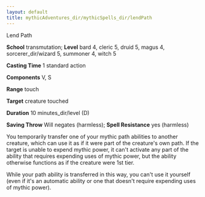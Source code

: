 ```yaml
---
layout: default
title: mythicAdventures_dir/mythicSpells_dir/lendPath
---
```

Lend Path

**School** transmutation; **Level** bard 4, cleric 5, druid 5, magus 4, sorcerer_dir/wizard 5, summoner 4, witch 5

**Casting Time** 1 standard action

**Components** V, S

**Range** touch

**Target** creature touched

**Duration** 10 minutes_dir/level (D)

**Saving Throw** Will negates (harmless); **Spell Resistance** yes (harmless)

You temporarily transfer one of your mythic path abilities to another creature, which can use it as if it were part of the creature's own path. If the target is unable to expend mythic power, it can't activate any part of the ability that requires expending uses of mythic power, but the ability otherwise functions as if the creature were 1st tier.

While your path ability is transferred in this way, you can't use it yourself (even if it's an automatic ability or one that doesn't require expending uses of mythic power).

